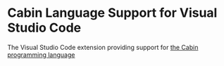 # Cabin Language Support for Visual Studio Code

The Visual Studio Code extension providing support for [the Cabin programming language](https://github.com/cabin-lang/cabin)